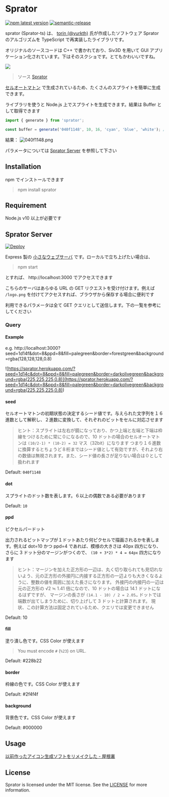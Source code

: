 # Sprator

[![npm latest version](https://img.shields.io/npm/v/sprator/latest.svg)](https://www.npmjs.com/package/sprator)
[![semantic-release](https://img.shields.io/badge/%20%20%F0%9F%93%A6%F0%9F%9A%80-semantic--release-e10079.svg)](https://github.com/semantic-release/semantic-release)

sprator (Sprator-ts) は、 [torin (@yurkth)](https://twitter.com/yurkth) 氏が作成したソフトウェア Sprator のアルゴリズムを TypeScript で再実装したライブラリです。

オリジナルのソースコードは C++ で書かれており、Siv3D を用いて GUI アプリケーション化されています。下はそのスクショです。とてもかわいいですね。

![](https://user-images.githubusercontent.com/59264002/72552708-d2453b80-38da-11ea-8059-5fb624933144.png)

> ソース [Sprator](https://github.com/yurkth/sprator)

[セルオートマトン](https://ja.wikipedia.org/wiki/%E3%82%BB%E3%83%AB%E3%83%BB%E3%82%AA%E3%83%BC%E3%83%88%E3%83%9E%E3%83%88%E3%83%B3) で生成されているため、たくさんのスプライトを簡単に生成できます。

ライブラリを使うと Node.js 上でスプライトを生成できます。結果は Buffer として取得できます

```typescript
import { generate } from 'sprator';

const buffer = generate('040f1148', 10, 16, 'cyan', 'blue', 'white'); // シード値, 大きさ, 色を与えて生成する
```

結果： ![040f1148.png](https://spr.hackforplay.xyz/?seed=040f1148&dot=10&ppd=16&fill=cyan&border=blue&background=black)

パラメータについては [Sprator Server](/README_ja.md#Sprator_Server) を参照して下さい

## Installation

npm でインストールできます

> npm install sprator

## Requirement

Node.js v10 以上が必要です

## Sprator Server

[![Deploy](https://www.herokucdn.com/deploy/button.svg)](https://heroku.com/deploy)

Express 製の [小さなウェブサーバ](/Sprator-ts/server.ts) です。ローカルで立ち上げたい場合は、

> npm start

とすれば、 http://localhost:3000 でアクセスできます

こちらのサーバはあらゆる URL の GET リクエストを受け付けます。例えば `/logo.png` を付けてアクセスすれば、ブラウザから保存する場合に便利です

利用できるパラメータは全て GET クエリとして送信します。下の一覧を参考にしてください

### Query

#### Example

e.g. http://localhost:3000?seed=1d14f&dot=8&ppd=8&fill=palegreen&border=forestgreen&background=rgba(128,128,128,0.8)

![https://sprator.herokuapp.com/?seed=1d14c&dot=8&ppd=8&fill=palegreen&border=darkolivegreen&background=rgba(225,225,225,0.8)](<https://sprator.herokuapp.com/?seed=1d14c&dot=8&ppd=8&fill=palegreen&border=darkolivegreen&background=rgba(225,225,225,0.8)>)

#### seed

セルオートマトンの初期状態の決定するシード値です。与えられた文字列を１６進数として解釈し、２進数に変換して、それぞれのビットをセルに対応させます

> ヒント：スプライトは左右が鏡になっており、かつ上端と左端と下端は枠線をつけるために常に０になるので、10 ドットの場合のセルオートマトンは `(10/2-1) * (10-2) = 32` マス（32bit）になります
> つまり１６進数に換算するとちょうど８桁まではシード値として有効ですが、それより右の数値は無視されます。また、シード値の長さが足りない場合は０として扱われます

Default: `040f1148`

#### dot

スプライトのドット数を表します。６以上の偶数である必要があります

Default: `10`

#### ppd

ピクセルパードット

出力されるビットマップが１ドットあたり何ピクセルで描画されるかを表します。例えば dot=10 かつ ppd=4 であれば、模様の大きさは 40px 四方になり、さらに 3 ドット分のマージンがつくので、 `(10 + 3*2) * 4 = 64px` 四方になります

> ヒント：マージンを加えた正方形の一辺は、丸く切り取られても見切れないよう、元の正方形の外接円に内接する正方形の一辺よりも大きくなるように、整数の値を周囲に加えた長さになります。
> 外接円の内接円の一辺は元の正方形の √2 ≒ 1.41 倍になので、10 ドットの場合は 14.1 ドットになるはずですが、
> マージンの長さが `(14.1 - 10) / 2 = 2.05…` ドットでは端数が出てしまうために、切り上げして 3 ドットと計算されます。
> 現状、この計算方法は固定されているため、クエリでは変更できません

Default: 10

#### fill

塗り潰し色です。CSS Color が使えます

> You must encode `#` (`%23`) on URL.

Default: #228b22

#### border

枠線の色です。CSS Color が使えます

Default: #2f4f4f

#### background

背景色です。CSS Color が使えます

Default: #000000

## Usage

[以前作ったアイコン生成ソフトをリメイクした - 屋根裏](https://yurkth.hateblo.jp/entry/sprite-generator)

## License

Sprator is licensed under the MIT license. See the [LICENSE](/LICENSE) for more information.
